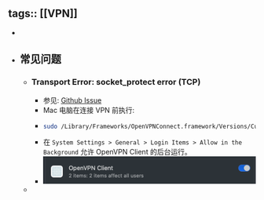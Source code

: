 tags:: [[VPN]]
---

-
- ## 常见问题
	- ### Transport Error: socket_protect error (TCP)
		- 参见: [Github Issue](https://github.com/OpenVPN/openvpn3/issues/258)
		- Mac 电脑在连接 VPN 前执行:
		- ``` sh
		  sudo /Library/Frameworks/OpenVPNConnect.framework/Versions/Current/usr/sbin/ovpnagent
		  ```
		- 在 `System Settings > General > Login Items > Allow in the Background` 允许 OpenVPN Client 的后台运行。
		- ![image.png](../assets/image_1703435574166_0.png)
	-